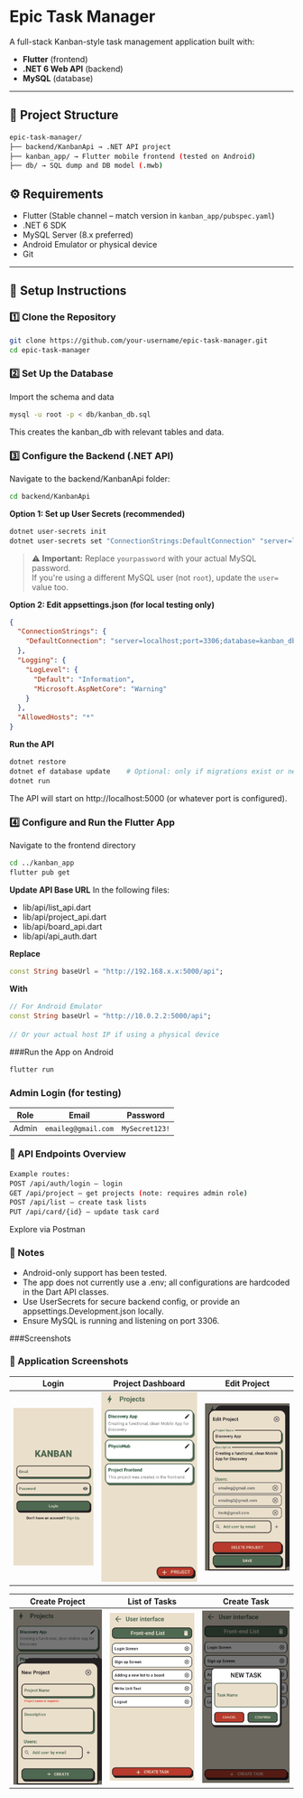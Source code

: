 # Epic Task Manager

A full-stack Kanban-style task management application built with:
- **Flutter** (frontend)
- **.NET 6 Web API** (backend)
- **MySQL** (database)

---

## 📁 Project Structure
```bash
epic-task-manager/
├── backend/KanbanApi → .NET API project
├── kanban_app/ → Flutter mobile frontend (tested on Android)
├── db/ → SQL dump and DB model (.mwb)
```

## ⚙️ Requirements

- Flutter (Stable channel – match version in `kanban_app/pubspec.yaml`)
- .NET 6 SDK
- MySQL Server (8.x preferred)
- Android Emulator or physical device
- Git

---

## 🚀 Setup Instructions

### 1️⃣ Clone the Repository

```bash
git clone https://github.com/your-username/epic-task-manager.git
cd epic-task-manager
```

### 2️⃣ Set Up the Database
Import the schema and data
```bash
mysql -u root -p < db/kanban_db.sql
```
This creates the kanban_db with relevant tables and data.

### 3️⃣ Configure the Backend (.NET API)
Navigate to the backend/KanbanApi folder:
```bash
cd backend/KanbanApi
```

**Option 1: Set up User Secrets (recommended)**
```bash
dotnet user-secrets init
dotnet user-secrets set "ConnectionStrings:DefaultConnection" "server=localhost;port=3306;database=kanban_db;user=root;password=yourpassword"
```
> ⚠️ **Important:** Replace `yourpassword` with your actual MySQL password.  
> If you're using a different MySQL user (not `root`), update the `user=` value too.

**Option 2: Edit appsettings.json (for local testing only)**
```json
{
  "ConnectionStrings": {
    "DefaultConnection": "server=localhost;port=3306;database=kanban_db;user=root;password=yourpassword"
  },
  "Logging": {
    "LogLevel": {
      "Default": "Information",
      "Microsoft.AspNetCore": "Warning"
    }
  },
  "AllowedHosts": "*"
} 
```
**Run the API**
```bash
dotnet restore
dotnet ef database update    # Optional: only if migrations exist or needed
dotnet run
```
The API will start on http://localhost:5000 (or whatever port is configured).

### 4️⃣ Configure and Run the Flutter App
Navigate to the frontend directory
```bash
cd ../kanban_app
flutter pub get
```

**Update API Base URL**
In the following files:
- lib/api/list_api.dart
- lib/api/project_api.dart
- lib/api/board_api.dart
- lib/api/api_auth.dart

**Replace**
```dart
const String baseUrl = "http://192.168.x.x:5000/api";
```
**With**
```dart
// For Android Emulator
const String baseUrl = "http://10.0.2.2:5000/api";

// Or your actual host IP if using a physical device
```

###Run the App on Android
```bash
flutter run
```

### Admin Login (for testing)
| Role  | Email            | Password    |
| ----- | ---------------- | ----------- |
| Admin | `emaileg@gmail.com` | `MySecret123!` |


### 🧪 API Endpoints Overview
```bash
Example routes: 
POST /api/auth/login – login
GET /api/project – get projects (note: requires admin role)
POST /api/list – create task lists
PUT /api/card/{id} – update task card
```
Explore via Postman

### 📝 Notes
- Android-only support has been tested.
- The app does not currently use a .env; all configurations are hardcoded in the Dart API classes.
- Use UserSecrets for secure backend config, or provide an appsettings.Development.json locally.
- Ensure MySQL is running and listening on port 3306.

###Screenshots
### 📸 Application Screenshots

| Login | Project Dashboard | Edit Project |
|-------|-------------------|--------------|
| ![Login](screenshots/Login.jpg) | ![Project Dashboard](screenshots/ProjectDashboard.jpg) | ![Edit Project](screenshots/EditProject.jpg) |

| Create Project | List of Tasks | Create Task |
|----------------|---------------|-------------|
| ![Create Project](screenshots/CreateProject.jpg) | ![List Task](screenshots/List.jpg) | ![Create Task](screenshots/CreateTask.jpg) |
